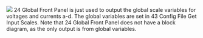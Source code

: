 ﻿
![](https://lh6.googleusercontent.com/GHI5QGj5XWWFD5HSCp2ksudjBTfr1N9jMqXwlKRmfhD9uhnE_z_YXLLc1dpeZlD83k9eX3PPqHwg8VsnPJmaObNbwo-oqWI6VBGWEAWN3tiCqHEbbqLnjAnK9Rm6X9BjUP-LeOfq)
24 Global Front Panel is just used to output the global scale variables for voltages and currents a-d. The global variables are set in 43 Config File Get Input Scales. Note that 24 Global Front Panel does not have a block diagram, as the only output is from global variables.
